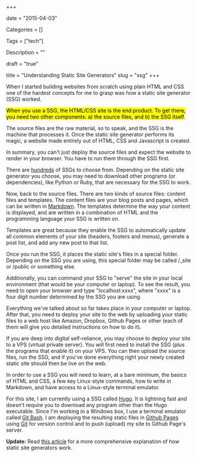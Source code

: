 +++

date = "2015-04-03"

Categories = []

Tags = ["tech"]

Description = ""

draft = "true"

title = "Understanding Static Site Generators"
slug = "ssg"
+++



When I started building websites from scratch using plain HTML and CSS one of the hardest concepts for me to grasp was how a static site generator (SSG) worked. 

<mark>When you use a SSG, the HTML/CSS site is the end product. To get there, you need two other components: a) the source files, and b) the SSG itself</mark>.

The source files are the raw material, so to speak, and the SSG is the machine that processes it. Once the static site generator performs its magic, a website made entirely out of HTML, CSS and Javascript is created.

In summary, you can't just deploy the source files and expect the website to render in your browser. You have to run them through the SSG first.

There are [hundreds](http://www.staticsitegenerators.net) of SSGs to choose from. Depending on the static site generator you choose, you may need to download other programs (or dependencies), like Python or Ruby, that are necessary for the SSG to work. 

Now, back to the source files. There are two kinds of source files: content files and templates. The content files are your blog posts and pages, which can be written in [Markdown](http://daringfireball.net/projects/markdown/). The templates determine the way your content is displayed, and are written in a combination of HTML and the programming language your SSG is written on. 

Templates are great because they enable the SSG to automatically update all common elements of your site (headers, footers and menus), generate a post list, and add any new post to that list.

Once you run the SSG, it places the static site's files in a special folder. Depending on the SSG you are using, this special folder may be called /_site or /public or something else.

Additionally, you can command your SSG to "serve" the site in your local environment (that would be your computer or laptop). To see the result, you need to open your browser and type "localhost:xxxx", where "xxxx" is a four digit number determined by the SSG you are using.

Everything we've talked about so far takes place in your computer or laptop. After that, you need to deploy your site to the web by uploading your static files to a web host like Amazon, Dropbox, Github Pages or other (each of them will give you detailed instructions on how to do it). 

If you are deep into digital self-reliance, you may choose to deploy your site to a VPS (virtual private server). You will first need to install the SSG (plus the programs that enable it) on your VPS. You can then upload the source files, run the SSG, and if you've done everything right your newly created static site should then be live on the web. 

In order to use a SSG you will need to learn, at a bare minimum, the basics of HTML and CSS, a few key Linux-style commands, how to write in Markdown, and have access to a Linux-style terminal emulator.

For this site, I am currently using a SSG called [Hugo](http://www.gohugo.io). It is lightning fast and doesn't require you to download any program other than the Hugo executable. Since I'm working in a Windows box, I use a terminal emulator called [Git Bash](https://msysgit.github.io/). I am deploying the resulting static files in [Github Pages](https://pages.github.com/) using [Git](http://git-scm.com/) for version control and to push (upload) my site to Github Page's server.

**Update:** Read [this article](http://davidwalsh.name/introduction-static-site-generators) for a more comprehensive explanation of how static site generators work.
